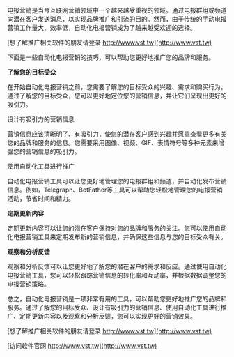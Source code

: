 电报营销是当今互联网营销领域中一个越来越受重视的领域。通过电报群组或频道向潜在客户发送消息，以实现品牌推广和引流的目的。然而，由于传统的手动电报营销工作量大、效率低，自动化电报营销成为了越来越受欢迎的选择。

[想了解推广相关软件的朋友请登录 http://www.vst.tw](http://www.vst.tw)

下面是一些自动化电报营销的技巧，可以帮助您更好地推广您的品牌和服务。

**了解您的目标受众**

在开始自动化电报营销之前，您需要了解您的目标受众的兴趣、需求和购买行为。通过了解您的目标受众，您可以更好地定位您的营销信息，并让它们呈现出更好的吸引力。

设计有吸引力的营销信息

营销信息应该清晰明了、有吸引力，使您的潜在客户感到兴趣并愿意查看更多有关您的品牌和服务的信息。您需要采用图像、视频、GIF、表情符号等多种元素来增强您的营销信息的吸引力。

使用自动化工具进行推广

自动化电报营销工具可以让您更好地管理您的电报群组和频道，并自动化发布营销信息。例如，Telegraph、BotFather等工具可以帮助您轻松地管理您的电报营销活动，节省时间和精力。

**定期更新内容**

定期更新内容可以让您的潜在客户保持对您的品牌和服务的关注。您可以使用自动化电报营销工具来定期发布新的营销信息，并确保这些信息与您的目标受众有关。

**观察和分析反馈**

观察和分析反馈可以让您更好地了解您的潜在客户的需求和反应。通过使用自动化电报营销工具，您可以轻松跟踪营销信息的转化率和互动率，并根据数据调整您的电报营销策略。

总之，自动化电报营销是一项非常有用的工具，可以帮助您更好地推广您的品牌和服务。通过了解您的目标受众、设计有吸引力的营销信息、使用自动化工具进行推广、定期更新内容以及观察和分析反馈，您可以实现更好的营销效果。

[想了解推广相关软件的朋友请登录 http://www.vst.tw](http://www.vst.tw)


[访问软件官网 http://www.vst.tw](http://www.vst.tw)
